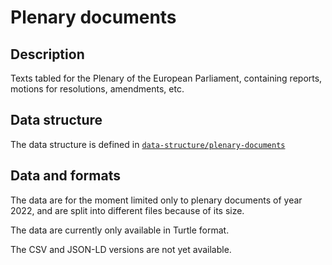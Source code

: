 # Plenary documents

## Description

Texts tabled for the Plenary of the European Parliament, containing reports, motions for resolutions, amendments, etc.

## Data structure

The data structure is defined in [`data-structure/plenary-documents`](../../data-structure/plenary-documents/)

## Data and formats

The data are for the moment limited only to plenary documents of year 2022, and are split into different files because of its size.

The data are currently only available in Turtle format.

The CSV and JSON-LD versions are not yet available.
